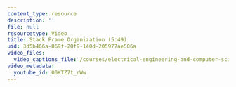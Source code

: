 ```yaml
---
content_type: resource
description: ''
file: null
resourcetype: Video
title: Stack Frame Organization (5:49)
uid: 3d5b466a-869f-20f9-140d-205977ae506a
video_files:
  video_captions_file: /courses/electrical-engineering-and-computer-science/6-004-computation-structures-spring-2017/c12/c12s2/c12s2v3/stack-frame-organization-5-49-/00KTZ7t_rWw.vtt
video_metadata:
  youtube_id: 00KTZ7t_rWw
---
```

